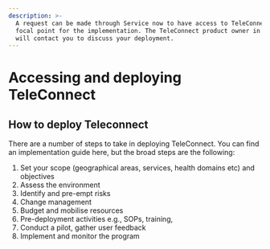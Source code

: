 ```yaml
---
description: >-
  A request can be made through Service now to have access to TeleConnect or the
  focal point for the implementation. The TeleConnect product owner in Geneva
  will contact you to discuss your deployment.
---
```


# Accessing and deploying TeleConnect

## How to deploy Teleconnect

There are a number of steps to take in deploying TeleConnect. You can find an implementation guide here, but the broad steps are the following:

1. Set your scope (geographical areas, services, health domains etc) and objectives
2. Assess the environment
3. Identify and pre-empt risks
4. Change management
5. Budget and mobilise resources
6. Pre-deployment activities e.g., SOPs, training,
7. Conduct a pilot, gather user feedback
8. Implement and monitor the program

&#x20;
